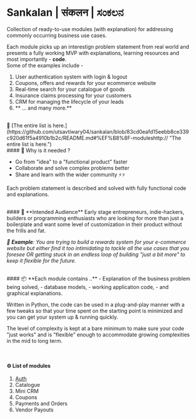 # Sankalan | संकलन | ಸಂಕಲನ 
Collection of ready-to-use modules (with explanation) for addressing commonly occurring business use cases.

Each module picks up an interestign problem statement from real world and presents a fully working MVP with explanations, learning resources and most importantly - **code**.
</br>
Some of the examples include -
1. User authentication system with login & logout
2. Coupons, offers and rewards for your ecommerce website
3. Real-time search for your catalogue of goods
4. Insurance claims processing for your customers
5. CRM for managing the lifecycle of your leads
6. ** ... and many more.**

</br>
📝 [The entire list is here.](https://github.com/utsavtiwary04/sankalan/blob/83cd0eafd15eebb8ce339c920d61f5a4910b1b2c/README.md#%EF%B8%8F-moduleshttp:// "The entire list is here.")

</br>
#### 🚨 Why is it needed ?

- Go from "idea" to a "functional product" faster
- Collaborate and solve complex problems better
- Share and learn with the wider community ⚡️⚡️

Each problem statement is described and solved with fully functional code and explanations.

</br>
#### 👥 **Intended Audience**
Early stage entrepreneurs, indie-hackers, builders or programming enthusiasts who are looking for more than just a boilerplate and want some level of customization in their product without the frills and fat.

*📒 **Example**: You are trying to build a rewards system for your e-commerce website but either find it too intimidating to tackle all the use cases that you foresee OR getting stuck in an endless loop of building "just a bit more" to keep it flexible for the future.*

</br>
#### 📦 **Each module contains ..**
- Explanation of the business problem being solved, 
- database models,
- working application code,
- and graphical explanations.

Written in Python, the code can be used in a plug-and-play manner with a few tweaks so that your time spent on the starting point is minimized and you can get your system up & running quickly.

The level of complexity is kept at a bare minimum to make sure your code "just works" and is "flexible" enough to accommodate growing complexities in the mid to long term.

</br>

#### ⚙️ List of modules
1. [Auth](http://google.com "Auth")
2. Catalogue
3. Mini CRM
4. Coupons
5. Payments and Orders
6. Vendor Payouts
